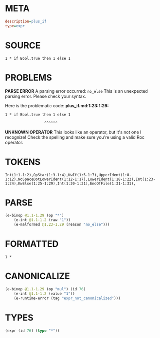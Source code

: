 # META
~~~ini
description=plus_if
type=expr
~~~
# SOURCE
~~~roc
1 * if Bool.true then 1 else 1
~~~
# PROBLEMS
**PARSE ERROR**
A parsing error occurred: `no_else`
This is an unexpected parsing error. Please check your syntax.

Here is the problematic code:
**plus_if.md:1:23:1:29:**
```roc
1 * if Bool.true then 1 else 1
```
                      ^^^^^^


**UNKNOWN OPERATOR**
This looks like an operator, but it's not one I recognize!
Check the spelling and make sure you're using a valid Roc operator.

# TOKENS
~~~zig
Int(1:1-1:2),OpStar(1:3-1:4),KwIf(1:5-1:7),UpperIdent(1:8-1:12),NoSpaceDotLowerIdent(1:12-1:17),LowerIdent(1:18-1:22),Int(1:23-1:24),KwElse(1:25-1:29),Int(1:30-1:31),EndOfFile(1:31-1:31),
~~~
# PARSE
~~~clojure
(e-binop @1.1-1.29 (op "*")
	(e-int @1.1-1.2 (raw "1"))
	(e-malformed @1.23-1.29 (reason "no_else")))
~~~
# FORMATTED
~~~roc
1 * 
~~~
# CANONICALIZE
~~~clojure
(e-binop @1.1-1.29 (op "mul") (id 76)
	(e-int @1.1-1.2 (value "1"))
	(e-runtime-error (tag "expr_not_canonicalized")))
~~~
# TYPES
~~~clojure
(expr (id 76) (type "*"))
~~~
